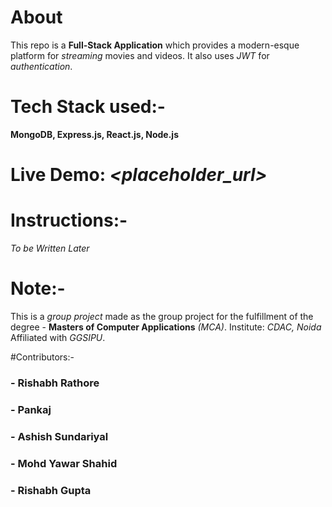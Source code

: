 
# About

This repo is a **Full-Stack Application** which provides a modern-esque platform for *streaming* movies and videos. It also uses *JWT* for *authentication*.


# Tech Stack used:-

**MongoDB, Express.js, React.js, Node.js** 


# **Live Demo**: *<placeholder_url>* 


# Instructions:-

*To be Written Later*


# Note:-

This is a *group project* made as the group project for the fulfillment of the degree - **Masters of Computer Applications** *(MCA)*.
Institute: *CDAC, Noida*  Affiliated with *GGSIPU*.

#Contributors:-
### - Rishabh Rathore
### - Pankaj
### - Ashish Sundariyal
### - Mohd Yawar Shahid
### - Rishabh Gupta